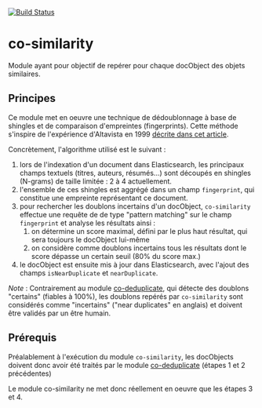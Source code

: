 [![Build Status](https://travis-ci.org/conditor-project/co-similarity.svg?branch=master)](https://travis-ci.org/conditor-project/co-similarity)

# co-similarity
Module ayant pour objectif de repérer pour chaque docObject des objets similaires.

## Principes
Ce module met en oeuvre une technique de dédoublonnage à base de shingles et de comparaison d'empreintes (fingerprints). Cette méthode s'inspire de l'expérience d'Altavista en 1999 [décrite dans cet article](https://www.researchgate.net/publication/221313743_Identifying_and_Filtering_Near-Duplicate_Documents).

Concrètement, l'algorithme utilisé est le suivant :

1. lors de l'indexation d'un document dans Elasticsearch, les principaux champs textuels (titres, auteurs, résumés...) sont découpés en shingles (N-grams) de taille limitée : 2 à 4 actuellement. 
2. l'ensemble de ces shingles est aggrégé dans un champ `fingerprint`, qui constitue une empreinte représentant ce document.
3. pour rechercher les doublons incertains d'un docObject, `co-similarity` effectue une requête de de type "pattern matching" sur le champ `fingerprint` et analyse les résultats ainsi :
   1. on détermine un score maximal, défini par le plus haut résultat, qui sera toujours le docObject lui-même
   2. on considère comme doublons incertains tous les résultats dont le score dépasse un certain seuil (80% du score max.)
4. le docObject est ensuite mis à jour dans Elasticsearch, avec l'ajout des champs `isNearDuplicate` et `nearDuplicate`.

_Note_ : Contrairement au module [co-deduplicate](https://github.com/conditor-project/co-deduplicate), qui détecte des doublons "certains" (fiables à 100%), les doublons repérés par `co-similarity` sont considérés comme "incertains" ("near duplicates" en anglais) et doivent être validés par un être humain.

## Prérequis

Préalablement à l'exécution du module `co-similarity`, les docObjects doivent donc avoir été traités par le module [co-deduplicate](https://github.com/conditor-project/co-deduplicate) (étapes 1 et 2 précédentes)

Le module co-similarity ne met donc réellement en oeuvre que les étapes 3 et 4.
